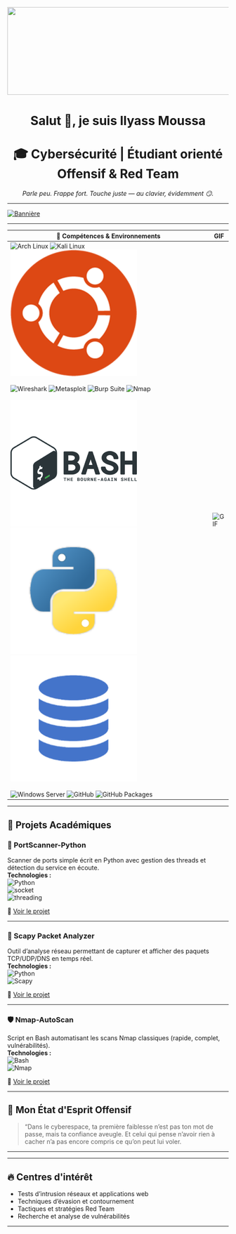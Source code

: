 <p align="center">
  <img src="Vidéo sans titre ‐ Réalisée avec Clipchamp.gif" width="800" height="200" />
</p>

<h1 align="center">Salut 👋, je suis Ilyass Moussa</h1>

<div align="center">
  <h1>🎓 Cybersécurité | Étudiant orienté Offensif & Red Team</h1>
  <p><em>Parle peu. Frappe fort. Touche juste — au clavier, évidemment 😏.</em></p>
</div>

---

[![Bannière](https://user-images.githubusercontent.com/79813703/224882534-09d61d4f-f019-45af-819c-918c8a1d3b83.gif)](https://github.com/ilyass-moussa) 

---

| 🔧 Compétences & Environnements                                                                                     | GIF                                                                 |
|---------------------------------------------------------------------------------------------------------------------|---------------------------------------------------------------------|
| ![Arch Linux](https://github.com/cheesits456/cheesits456/raw/master/icons/arch.png) ![Kali Linux](https://upload.wikimedia.org/wikipedia/commons/2/2b/Kali-dragon-icon.svg) ![Ubuntu](https://raw.githubusercontent.com/github/explore/80688e429a7d4ef2fca1e82350fe8e3517d3494d/topics/ubuntu/ubuntu.png)  <br><br> ![Wireshark](https://img.shields.io/badge/-Wireshark-1679A7?logo=wireshark&logoColor=white) ![Metasploit](https://img.shields.io/badge/-Metasploit-FF0000?logo=metasploit&logoColor=white) ![Burp Suite](https://img.shields.io/badge/-Burp_Suite-F47C20?logo=burp-suite&logoColor=white) ![Nmap](https://img.shields.io/badge/-Nmap-4F5D95?logo=nmap&logoColor=white) <br><br> ![Bash](https://raw.githubusercontent.com/github/explore/master/topics/bash/bash.png) ![Python](https://raw.githubusercontent.com/github/explore/master/topics/python/python.png) ![SQL](https://raw.githubusercontent.com/github/explore/master/topics/sql/sql.png) <br><br> ![Windows Server](https://img.shields.io/badge/-Windows_Server-0078D6?logo=windows&logoColor=white) ![GitHub](https://img.shields.io/badge/-GitHub-181717?logo=github&logoColor=white) ![GitHub Packages](https://img.shields.io/badge/-GitHub_Packages-24292E?logo=github&logoColor=white) | ![GIF](https://media.giphy.com/media/3oEjI6SIIHBdRxXI40/giphy.gif) |





---

## 🚀 Projets Académiques 

### 🔎 PortScanner-Python  
Scanner de ports simple écrit en Python avec gestion des threads et détection du service en écoute.  
**Technologies :**  
![Python](https://img.shields.io/badge/Python-3776AB)   
![socket](https://img.shields.io/badge/socket-5C94FB)   
![threading](https://img.shields.io/badge/threading-4B8F75) 

🔗 [Voir le projet](https://github.com/ilyass-moussa/PortScanner-Python)


---

### 📡 Scapy Packet Analyzer
Outil d’analyse réseau permettant de capturer et afficher des paquets TCP/UDP/DNS en temps réel.  
**Technologies :**  
![Python](https://img.shields.io/badge/Python-3776AB)   
![Scapy](https://img.shields.io/badge/Scapy-3A8FCD) 

🔗 [Voir le projet](https://github.com/ilyass-moussa/Scapy-Packet-Analyzer)


---

### 🛡️ Nmap-AutoScan
Script en Bash automatisant les scans Nmap classiques (rapide, complet, vulnérabilités).  
**Technologies :**  
![Bash](https://img.shields.io/badge/Bash-4EAA25)   
![Nmap](https://img.shields.io/badge/Nmap-4F5D95) 

🔗 [Voir le projet](https://github.com/ilyass-moussa/Nmap-AutoScan)

---

## 🧠 Mon État d'Esprit Offensif

> “Dans le cyberespace, ta première faiblesse n’est pas ton mot de passe, mais ta confiance aveugle. 
Et celui qui pense n’avoir rien à cacher n’a pas encore compris ce qu’on peut lui voler.


---


---

## 🔥 Centres d'intérêt  
- Tests d’intrusion réseaux et applications web  
- Techniques d’évasion et contournement  
- Tactiques et stratégies Red Team  
- Recherche et analyse de vulnérabilités  

---

